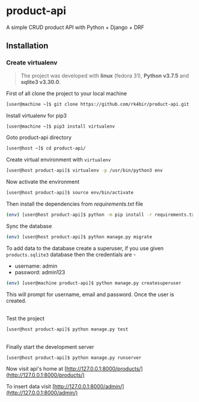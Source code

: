 # product-api
A simple CRUD product API with Python + Django + DRF


## Installation

### Create virtualenv
> The project was developed with **linux** (fedora 31), **Python v3.7.5** and **sqlite3 v3.30.0**.

First of all clone the project to your local machine
```bash
[user@machine ~]$ git clone https://github.com/rk4bir/product-api.git
```

Install virtualenv for pip3
```bash
[user@machine ~]$ pip3 install virtualenv
```

Goto product-api directory
```bash
[user@host ~]$ cd product-api/
```

Create virtual environment with `virtualenv`
```bash
[user@host product-api]$ virtualenv -p /usr/bin/python3 env
```

Now activate the environment
```bash
[user@host product-api]$ source env/bin/activate
``` 

Then install the dependencies from *requirements.txt* file
```bash
(env) [user@host product-api]$ python -m pip install -r requirements.txt
```

Sync the database
```bash
(env) [user@host product-api]$ python manage.py migrate
``` 

To add data to the database create a superuser, if you use 
given `products.sqlite3` database then the credentials are -
* username: admin
* password: admin123
```bash
(env) [user@machine product-api]$ python manage.py createsuperuser
```
This will prompt for username, email and password. Once the user is created. 

\
Test the project
```bash
[user@host product-api]$ python manage.py test
``` 

\
Finally start the development server
```bash
[user@host product-api]$ python manage.py runserver
``` 

Now visit api's home at [http://127.0.0.1:8000/products/](http://127.0.0.1:8000/products/)

To insert data visit [http://127.0.0.1:8000/admin/](http://127.0.0.1:8000/admin/)
